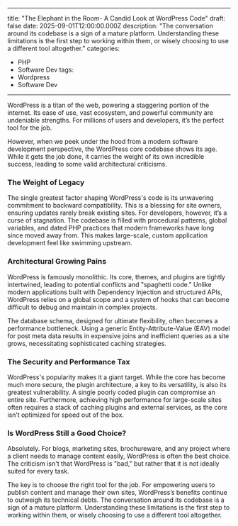 
---
title: "The Elephant in the Room- A Candid Look at WordPress Code"
draft: false
date: 2025-09-01T12:00:00.000Z
description: "The conversation around its codebase is a sign of a mature platform. Understanding these limitations is the first step to working within them, or wisely choosing to use a different tool altogether."
categories:
  - PHP
  - Software Dev
tags:
  - Wordpress
  - Software Dev
---

WordPress is a titan of the web, powering a staggering portion of the internet. Its ease of use, vast ecosystem, and powerful community are undeniable strengths. For millions of users and developers, it’s the perfect tool for the job.

However, when we peek under the hood from a modern software development perspective, the WordPress core codebase shows its age. While it gets the job done, it carries the weight of its own incredible success, leading to some valid architectural criticisms.

### The Weight of Legacy

The single greatest factor shaping WordPress's code is its unwavering commitment to backward compatibility. This is a blessing for site owners, ensuring updates rarely break existing sites. For developers, however, it’s a curse of stagnation. The codebase is filled with procedural patterns, global variables, and dated PHP practices that modern frameworks have long since moved away from. This makes large-scale, custom application development feel like swimming upstream.

### Architectural Growing Pains

WordPress is famously monolithic. Its core, themes, and plugins are tightly intertwined, leading to potential conflicts and "spaghetti code." Unlike modern applications built with Dependency Injection and structured APIs, WordPress relies on a global scope and a system of hooks that can become difficult to debug and maintain in complex projects.

The database schema, designed for ultimate flexibility, often becomes a performance bottleneck. Using a generic Entity-Attribute-Value (EAV) model for post meta data results in expensive joins and inefficient queries as a site grows, necessitating sophisticated caching strategies.

### The Security and Performance Tax

WordPress's popularity makes it a giant target. While the core has become much more secure, the plugin architecture, a key to its versatility, is also its greatest vulnerability. A single poorly coded plugin can compromise an entire site. Furthermore, achieving high performance for large-scale sites often requires a stack of caching plugins and external services, as the core isn’t optimized for speed out of the box.

### Is WordPress Still a Good Choice?

Absolutely. For blogs, marketing sites, brochureware, and any project where a client needs to manage content easily, WordPress is often the best choice. The criticism isn't that WordPress is "bad," but rather that it is not ideally suited for every task.

The key is to choose the right tool for the job. For empowering users to publish content and manage their own sites, WordPress’s benefits continue to outweigh its technical debts. The conversation around its codebase is a sign of a mature platform. Understanding these limitations is the first step to working within them, or wisely choosing to use a different tool altogether.
